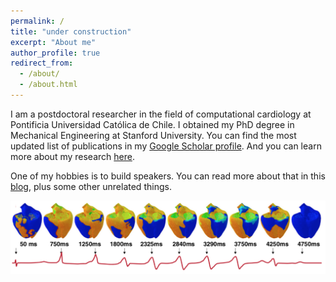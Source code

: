 ```yaml
---
permalink: /
title: "under construction"
excerpt: "About me"
author_profile: true
redirect_from: 
  - /about/
  - /about.html
---
```


I am a postdoctoral researcher in the field of computational cardiology at Pontificia Universidad Católica de Chile. I obtained my PhD degree in Mechanical Engineering at Stanford University. You can find the most updated list of publications in my [Google Scholar profile](https://scholar.google.com/citations?user=9wRFbcEAAAAJ&hl=en). And you can learn more about my research [here](https://fsahli.github.io/research/).

One of my hobbies is to build speakers. You can read more about that in this [blog](https://fsahli.wordpress.com/blog/), plus some other unrelated things.

![heart simulation](/images/torsades.png)
